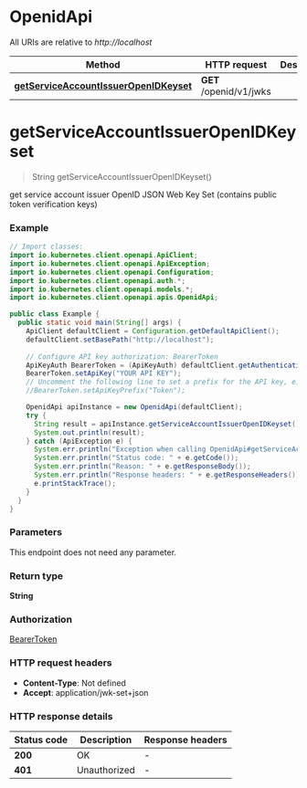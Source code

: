# OpenidApi

All URIs are relative to *http://localhost*

Method | HTTP request | Description
------------- | ------------- | -------------
[**getServiceAccountIssuerOpenIDKeyset**](OpenidApi.md#getServiceAccountIssuerOpenIDKeyset) | **GET** /openid/v1/jwks | 


<a id="getServiceAccountIssuerOpenIDKeyset"></a>
# **getServiceAccountIssuerOpenIDKeyset**
> String getServiceAccountIssuerOpenIDKeyset()



get service account issuer OpenID JSON Web Key Set (contains public token verification keys)

### Example
```java
// Import classes:
import io.kubernetes.client.openapi.ApiClient;
import io.kubernetes.client.openapi.ApiException;
import io.kubernetes.client.openapi.Configuration;
import io.kubernetes.client.openapi.auth.*;
import io.kubernetes.client.openapi.models.*;
import io.kubernetes.client.openapi.apis.OpenidApi;

public class Example {
  public static void main(String[] args) {
    ApiClient defaultClient = Configuration.getDefaultApiClient();
    defaultClient.setBasePath("http://localhost");
    
    // Configure API key authorization: BearerToken
    ApiKeyAuth BearerToken = (ApiKeyAuth) defaultClient.getAuthentication("BearerToken");
    BearerToken.setApiKey("YOUR API KEY");
    // Uncomment the following line to set a prefix for the API key, e.g. "Token" (defaults to null)
    //BearerToken.setApiKeyPrefix("Token");

    OpenidApi apiInstance = new OpenidApi(defaultClient);
    try {
      String result = apiInstance.getServiceAccountIssuerOpenIDKeyset();
      System.out.println(result);
    } catch (ApiException e) {
      System.err.println("Exception when calling OpenidApi#getServiceAccountIssuerOpenIDKeyset");
      System.err.println("Status code: " + e.getCode());
      System.err.println("Reason: " + e.getResponseBody());
      System.err.println("Response headers: " + e.getResponseHeaders());
      e.printStackTrace();
    }
  }
}
```

### Parameters
This endpoint does not need any parameter.

### Return type

**String**

### Authorization

[BearerToken](../README.md#BearerToken)

### HTTP request headers

 - **Content-Type**: Not defined
 - **Accept**: application/jwk-set+json

### HTTP response details
| Status code | Description | Response headers |
|-------------|-------------|------------------|
| **200** | OK |  -  |
| **401** | Unauthorized |  -  |

